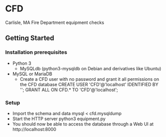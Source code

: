 # CFD
Carlisle, MA Fire Department equipment checks

## Getting Started

### Installation prerequisites
- Python 3
    - MySQLdb (python3-mysqldb on Debian and derivatives like Ubuntu)
- MySQL or MariaDB
    - Create a CFD user with no password and grant it all permissions on the
CFD database
		CREATE USER 'CFD'@'localhost' IDENTIFIED BY '';
		GRANT ALL ON CFD.* TO 'CFD'@'localhost';

### Setup
- Import the schema and data
		mysql < cfd.mysqldump
- Start the HTTP server
		python3 equipment.py
- You should now be able to access the database through a Web UI at
http://localhost:8000
